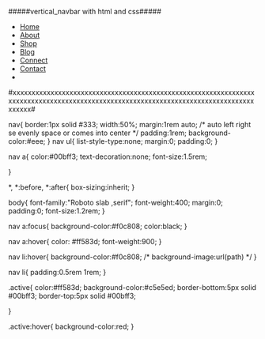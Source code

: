#####vertical_navbar with html and css#####



<html lang="en">
<head>
  <meta charset="UTF-8">
  <meta http-equiv="X-UA-Compatible" content="IE=edge">
  <meta name="viewport" content="width=device-width, initial-scale=1.0">
  <title>Document</title>
</head>
<body>
  <nav>
  <ul>
    <li><a href="#"> <i class="fa-solid fa-building"></i>Home  </a></li>
    <li><a href="#" class="active"> About </a></li>
    <li><a href="#">Shop  </a></li>
    <li><a href="#"> Blog </a></li>
    <li><a href="#"> Connect </a></li>
    <li><a href="#">  Contact</a></li>
    <li><a href="#"><i class="fab fa-twitter"></i></a></li>
<!--   icon adding   -->
    
  </ul>
  </nav>
  
</body>
</html>
<!-- vertical navbar -->




#xxxxxxxxxxxxxxxxxxxxxxxxxxxxxxxxxxxxxxxxxxxxxxxxxxxxxxxxxxxxxxxxxxxxxxxxxxxxxxxxxxxxxxxxxxxxxxxxxxxxxxxxxxxxxxxxxxxxxxxxxxxxxxxxxxxxxxx#


nav{
  border:1px solid #333;
  width:50%;
  margin:1rem auto;
/*  auto left right se evenly space or comes into center  */
  padding:1rem;
  background-color:#eee;
}
nav ul{
  list-style-type:none;
  margin:0;
  padding:0;
}


nav a{
  color:#00bff3;
  text-decoration:none;
  font-size:1.5rem;
  
}


*,
*:before,
*:after{
  box-sizing:inherit;
}

body{
  font-family:"Roboto slab ,serif";
  font-weight:400;
  margin:0;
  padding:0;
  font-size:1.2rem;
}

nav a:focus{
  background-color:#f0c808;
  color:black;
}

nav a:hover{
  color: #ff583d;
  font-weight:900;
}

nav li:hover{
  background-color:#f0c808;
/*  background-image:url(path)  */
}

nav li{
  padding:0.5rem 1rem;
}


.active{
  color:#ff583d;
  background-color:#c5e5ed;
  border-bottom:5px solid #00bff3;
  border-top:5px solid #00bff3;

}

.active:hover{
 background-color:red;
}

















